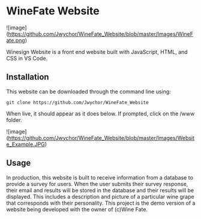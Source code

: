 # WineFate Website

![image]
(https://github.com/Jwychor/WineFate_Website/blob/master/Images/WineFate.png)

Winesign Website is a front end website built with JavaScript, HTML, and CSS in VS Code.

## Installation

This website can be downloaded through the command line using:

```
git clone https://github.com/Jwychor/WineFate_Website
```

When live, it should appear as it does below. If prompted, click on the /www folder.

![image]
(https://github.com/Jwychor/WineFate_Website/blob/master/Images/Website_Example.JPG)

## Usage

In production, this website is built to receive information from a database to provide a survey for users. When the user submits their survey response, their email and results will be stored in the database and their results will be displayed. This includes a description and picture of a particular wine grape that corresponds with their personality. This project is the demo version of a website being developed with the owner of (c)Wine Fate.
